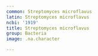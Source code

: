 ```yaml
---
common: Streptomyces microflavus
latin: Streptomyces microflavus
ncbi: '1919'
title: Streptomyces microflavus
group: Bacteria
image: .na.character

---
```

